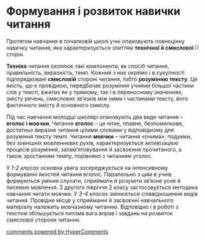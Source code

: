 <div id="hypercomments_widget" class="js-hypercomments-widget invisible"></div>

Формування і розвиток навички читання
=============================================

Протягом навчання в початковій школі учні опановують повноцінну навичку читання, яка характеризується злиттям **технічної й смислової** її сторін.

**Техніка** читання охоплює такі компоненти, як спосіб читання, правильність, виразність, темп. Кожний з них окремо і в сукупності підпорядковані **смисловій** стороні читання, тобто **розумінню тексту**. Ця якість, що є провідною, передбачає розуміння учнями більшої частини слів у тексті, вжитих як у прямому, так і в переносному значеннях, змісту речень, смислових зв’язків між ними і частинами тексту, його фактичного змісту й основного смислу.

Під час навчання молодші школярі опановують два види читання – **вголос і мовчки**. Читання **вголос** – це чітке, плавне, безпомилкове, достатньо виразне читання цілими словами у відповідному для розуміння тексту темпі. Читання **мовчки** – читання «очима», подумки, без зовнішніх мовленнєвих рухів, характеризується активізацією процесів розуміння, запам’ятовування й засвоєння прочитаного, а також зростанням темпу, порівняно з читанням уголос.

У *1-2 класах* основна увага зосереджується на інтенсивному формуванні якостей читання вголос. Паралельно з цим в учнів формуються уміння слухати, сприймати й розуміти зв’язне усне й писемне мовлення. З другого півріччя 2 класу застосовується методика навчання читати мовчки. У *3-4 класах* змінюється співвідношення видів читання. Провідне місце у сприйманні й засвоєнні навчального матеріалу належить мовчазному читанню. Відповідно і в роботі з текстом збільшується питома вага вправ і завдань на розвиток смислової сторони читання. 


<div class="js-hypercomments-container">
<a href="http://hypercomments.com" class="hc-link" title="comments widget">comments powered by HyperComments</a>
</div>